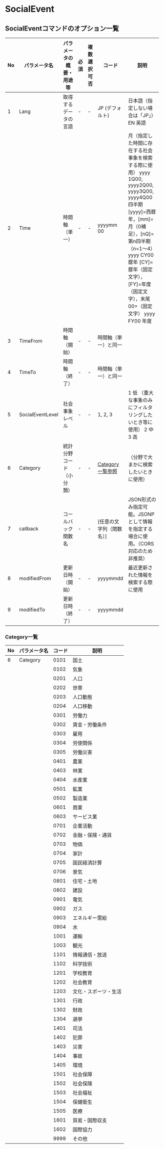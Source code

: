 # SocialEvent

## SocialEventコマンドのオプション一覧

| No | パラメータ名           | パラメータの概要・用途等 | 必須 | 複数選択 可否 | コード                         | 説明                                                                                                                                                                                 |
|----|------------------|--------------|----|---------|-----------------------------|------------------------------------------------------------------------------------------------------------------------------------------------------------------------------------|
| 1  | Lang             | 取得するデータの言語   | -  | -       | JP (デフォルト)                  | 日本語（指定しない場合は「JP」） EN 英語                                                                                                                                                            |
| 2  | Time             | 時間軸（単一）      | -  | -       | yyyymm 00                   | 月（指定した時間に存在する社会事象を検索する際に使用） yyyy 1Q00, yyyy2Q00, yyyy3Q00, yyyy4Q00 四半期 [yyyy]=西暦年，[mm]=月（0補足），[nQ]=第n四半期（n=1～4） yyyy CY00 暦年 [CY]=暦年（固定文字），[FY]=年度（固定文字），末尾00=（固定文字） yyyy FY00 年度 |
| 3  | TimeFrom         | 時間軸（開始）      | -  | -       | 時間軸（単一）と同一                  |                                                                                                                                                                                    |
| 4  | TimeTo           | 時間軸（終了）      | -  | -       | 時間軸（単一）と同一                  |                                                                                                                                                                                    |
| 5  | SocialEventLevel | 社会事象レベル      | -  | -       | 1, 2, 3                     | 1 低 （重大な事象のみにフィルタリングしたいとき等に使用） 2 中 3 高                                                                                                                                             |
| 6  | Category         | 統計分野コード（小分類） | -  | -       | [Category一覧参照](#category一覧) | （分野で大まかに検索したいときに使用）                                                                                                                                                                |
| 7  | callback         | コールバック関数名    | -  | -       | [任意の文字列（関数名）]               | JSON形式のみ指定可能。JSONPとして情報を指定する場合に使用。（CORS対応のため非推奨）                                                                                                                                   |
| 8  | modifiedFrom     | 更新日時（開始）     | -  | -       | yyyymmdd                    | 最近更新された情報を検索する際に使用                                                                                                                                                                 |
| 9  | modifiedTo       | 更新日時（終了）     | -  | -       | yyyymmdd                    |                                                                                                                                                                                    |

### Category一覧

| No | パラメータ名   | コード  | 説明         |
|----|----------|------|------------|
| 6  | Category | 0101 | 国土         |
|    |          | 0102 | 気象         |
|    |          | 0201 | 人口         |
|    |          | 0202 | 世帯         |
|    |          | 0203 | 人口動態       |
|    |          | 0204 | 人口移動       |
|    |          | 0301 | 労働力        |
|    |          | 0302 | 賃金・労働条件    |
|    |          | 0303 | 雇用         |
|    |          | 0304 | 労使関係       |
|    |          | 0305 | 労働災害       |
|    |          | 0401 | 農業         |
|    |          | 0403 | 林業         |
|    |          | 0404 | 水産業        |
|    |          | 0501 | 鉱業         |
|    |          | 0502 | 製造業        |
|    |          | 0601 | 商業         |
|    |          | 0603 | サービス業      |
|    |          | 0701 | 企業活動       |
|    |          | 0702 | 金融・保険・通貨   |
|    |          | 0703 | 物価         |
|    |          | 0704 | 家計         |
|    |          | 0705 | 国民経済計算     |
|    |          | 0706 | 景気         |
|    |          | 0801 | 住宅・土地      |
|    |          | 0802 | 建設         |
|    |          | 0901 | 電気         |
|    |          | 0902 | ガス         |
|    |          | 0903 | エネルギー需給    |
|    |          | 0904 | 水          |
|    |          | 1001 | 運輸         |
|    |          | 1003 | 観光         |
|    |          | 1101 | 情報通信・放送    |
|    |          | 1102 | 科学技術       |
|    |          | 1201 | 学校教育       |
|    |          | 1202 | 社会教育       |
|    |          | 1203 | 文化・スポーツ・生活 |
|    |          | 1301 | 行政         |
|    |          | 1302 | 財政         |
|    |          | 1304 | 選挙         |
|    |          | 1401 | 司法         |
|    |          | 1402 | 犯罪         |
|    |          | 1403 | 災害         |
|    |          | 1404 | 事故         |
|    |          | 1405 | 環境         |
|    |          | 1501 | 社会保障       |
|    |          | 1502 | 社会保険       |
|    |          | 1503 | 社会福祉       |
|    |          | 1504 | 保健衛生       |
|    |          | 1505 | 医療         |
|    |          | 1601 | 貿易・国際収支    |
|    |          | 1602 | 国際協力       |
|    |          | 9999 | その他        |
